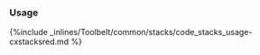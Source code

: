 <!-- post: -->


### Usage



{%include _inlines/Toolbelt/common/stacks/code_stacks_usage-cxstacksred.md %}




